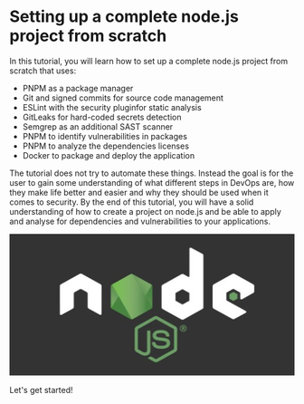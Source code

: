 # Setting up a complete node.js project from scratch

In this tutorial, you will learn how to set up a complete node.js project from scratch that uses:

* PNPM as a package manager
* Git and signed commits for source code management
* ESLint with the security pluginfor static analysis
* GitLeaks for hard-coded secrets detection
* Semgrep as an additional SAST scanner
* PNPM to identify vulnerabilities in packages
* PNPM to analyze the dependencies licenses
* Docker to package and deploy the application

The tutorial does not try to automate these things. Instead the goal is for the user to gain some understanding of what different steps in DevOps are, how they make life better and easier and why they should be used when it comes to security.
By the end of this tutorial, you will have a solid understanding of how to create a project on node.js and be able to apply and analyse for dependencies and vulnerabilities to your applications.

<img src="./img/nodejs.jpg" width="600" height="250">

Let's get started!